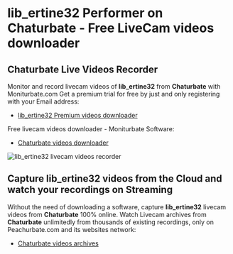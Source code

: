 # lib_ertine32 Performer on Chaturbate - Free LiveCam videos downloader

## Chaturbate Live Videos Recorder

Monitor and record livecam videos of **lib_ertine32** from **Chaturbate** with Moniturbate.com
Get a premium trial for free by just and only registering with your Email address:
* [lib_ertine32 Premium videos downloader](https://moniturbate.com/request-demo-licence-key.html)

Free livecam videos downloader - Moniturbate Software:
* [Chaturbate videos downloader](https://moniturbate.com/moniturbate-download-software.html)

![lib_ertine32 livecam videos recorder](https://peachurnet.com/templates/moniturbate-software.png)


## Capture lib_ertine32 videos from the Cloud and watch your recordings on Streaming

Without the need of downloading a software, capture **lib_ertine32** livecam videos from **Chaturbate** 100% online.
Watch Livecam archives from **Chaturbate** unlimitedly from thousands of existing recordings, only on Peachurbate.com and its websites network:
* [Chaturbate videos archives](https://peachurnet.com/)